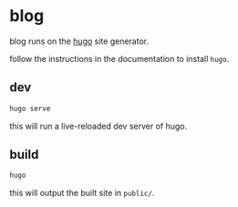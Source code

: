 
# blog

blog runs on the [hugo](https://gohugo.io/) site generator.

follow the instructions in the documentation to install `hugo`.

## dev

```sh
hugo serve
```

this will run a live-reloaded dev server of hugo.

## build

```sh
hugo
```

this will output the built site in `public/`.
